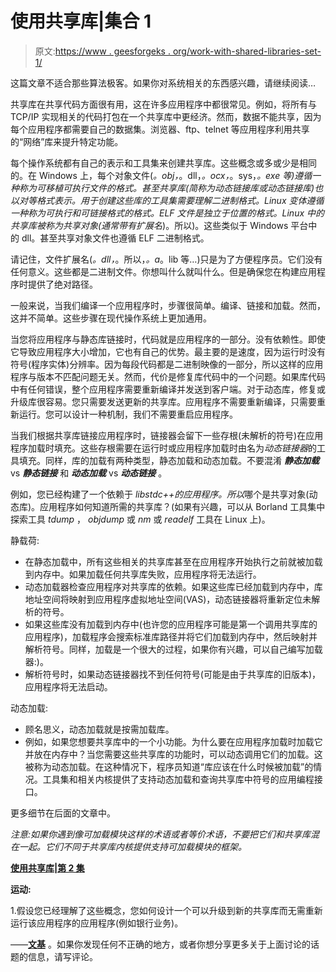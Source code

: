 # 使用共享库|集合 1

> 原文:[https://www . geesforgeks . org/work-with-shared-libraries-set-1/](https://www.geeksforgeeks.org/working-with-shared-libraries-set-1/)

这篇文章不适合那些算法极客。如果你对系统相关的东西感兴趣，请继续阅读…

共享库在共享代码方面很有用，这在许多应用程序中都很常见。例如，将所有与 TCP/IP 实现相关的代码打包在一个共享库中更经济。然而，数据不能共享，因为每个应用程序都需要自己的数据集。浏览器、ftp、telnet 等应用程序利用共享的“网络”库来提升特定功能。

每个操作系统都有自己的表示和工具集来创建共享库。这些概念或多或少是相同的。在 Windows 上，每个对象文件(*。obj，*。dll，*。ocx，*。sys，*。exe 等)遵循一种称为可移植可执行文件的格式。甚至共享库(简称为动态链接库或动态链接库)也以对等格式表示。用于创建这些库的工具集需要理解二进制格式。Linux 变体遵循一种称为可执行和可链接格式的格式。ELF 文件是独立于位置的格式。Linux 中的共享库被称为共享对象(通常带有扩展名*)。所以)。这些类似于 Windows 平台中的 dll。甚至共享对象文件也遵循 ELF 二进制格式。

请记住，文件扩展名(*。dll，*。所以，*。a*。lib 等…)只是为了方便程序员。它们没有任何意义。这些都是二进制文件。你想叫什么就叫什么。但是确保您在构建应用程序时提供了绝对路径。

一般来说，当我们编译一个应用程序时，步骤很简单。编译、链接和加载。然而，这并不简单。这些步骤在现代操作系统上更加通用。

当您将应用程序与静态库链接时，代码就是应用程序的一部分。没有依赖性。即使它导致应用程序大小增加，它也有自己的优势。最主要的是速度，因为运行时没有符号(程序实体)分辨率。因为每段代码都是二进制映像的一部分，所以这样的应用程序与版本不匹配问题无关。然而，代价是修复库代码中的一个问题。如果库代码中有任何错误，整个应用程序需要重新编译并发送到客户端。对于动态库，修复或升级库很容易。您只需要发送更新的共享库。应用程序不需要重新编译，只需要重新运行。您可以设计一种机制，我们不需要重启应用程序。

当我们根据共享库链接应用程序时，链接器会留下一些存根(未解析的符号)在应用程序加载时填充。这些存根需要在运行时或应用程序加载时由名为*动态链接器*的工具填充。同样，库的加载有两种类型，静态加载和动态加载。不要混淆 ***静态加载*** vs ***静态链接*** 和 ***动态加载*** vs ***动态链接*** 。

例如，您已经构建了一个依赖于 *libstdc++的应用程序。所以*哪个是共享对象(动态库)。应用程序如何知道所需的共享库？(如果有兴趣，可以从 Borland 工具集中探索工具 *tdump* ， *objdump* 或 *nm* 或 *readelf* 工具在 Linux 上)。

静载荷:

*   在静态加载中，所有这些相关的共享库甚至在应用程序开始执行之前就被加载到内存中。如果加载任何共享库失败，应用程序将无法运行。
*   动态加载器检查应用程序对共享库的依赖。如果这些库已经加载到内存中，库地址空间将映射到应用程序虚拟地址空间(VAS)，动态链接器将重新定位未解析的符号。
*   如果这些库没有加载到内存中(也许您的应用程序可能是第一个调用共享库的应用程序)，加载程序会搜索标准库路径并将它们加载到内存中，然后映射并解析符号。同样，加载是一个很大的过程，如果你有兴趣，可以自己编写加载器:)。
*   解析符号时，如果动态链接器找不到任何符号(可能是由于共享库的旧版本)，应用程序将无法启动。

动态加载:

*   顾名思义，动态加载就是按需加载库。
*   例如，如果您想要共享库中的一个小功能。为什么要在应用程序加载时加载它并放在内存中？当您需要这些共享库的功能时，可以动态调用它们的加载。这被称为动态加载。在这种情况下，程序员知道“库应该在什么时候被加载”的情况。工具集和相关内核提供了支持动态加载和查询共享库中符号的应用编程接口。

更多细节在后面的文章中。

*注意:如果你遇到像可加载模块这样的术语或者等价术语，不要把它们和共享库混在一起。它们不同于共享库内核提供支持可加载模块的框架。*

[**使用共享库|第 2 集**](https://www.geeksforgeeks.org/working-with-shared-libraries-set-2/)

**运动:**

1.假设您已经理解了这些概念，您如何设计一个可以升级到新的共享库而无需重新运行该应用程序的应用程序(例如银行业务)。

——[**文基**](http://www.linkedin.com/in/ramanawithu) 。如果你发现任何不正确的地方，或者你想分享更多关于上面讨论的话题的信息，请写评论。